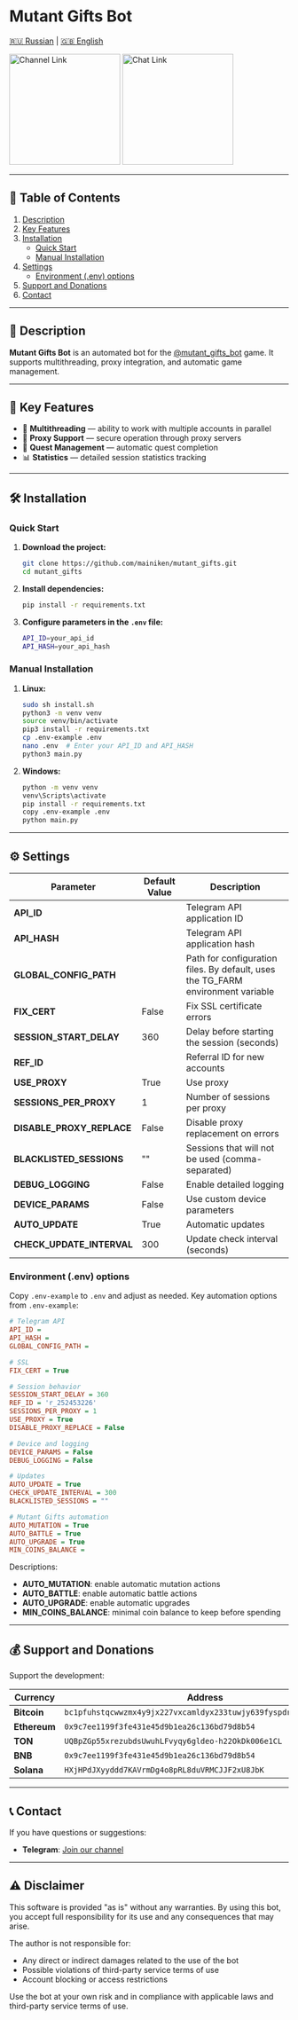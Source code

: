 # Mutant Gifts Bot

[🇷🇺 Russian](README_RU.md) | [🇬🇧 English](README.md)

[<img src="https://res.cloudinary.com/dkgz59pmw/image/upload/v1736756459/knpk224-28px-channel_psjoqn.svg" alt="Channel Link" width="200">](https://t.me/+vpXdTJ_S3mo0ZjIy)
[<img src="https://res.cloudinary.com/dkgz59pmw/image/upload/v1736756459/knpk224-28px-chat_ixoikd.svg" alt="Chat Link" width="200">](https://t.me/+wWQuct9bljQ0ZDA6)

---

## 📑 Table of Contents
1. [Description](#description)
2. [Key Features](#key-features)
3. [Installation](#installation)
   - [Quick Start](#quick-start)
   - [Manual Installation](#manual-installation)
4. [Settings](#settings)
   - [Environment (.env) options](#environment-env-options)
5. [Support and Donations](#support-and-donations)
6. [Contact](#contact)

---

## 📜 Description
**Mutant Gifts Bot** is an automated bot for the
[@mutant_gifts_bot](https://t.me/mutant_gifts_bot?start=_tgr_uI1FOb9iODEy)
game. It supports multithreading, proxy integration, and automatic game
management.

---

## 🌟 Key Features
- 🔄 **Multithreading** — ability to work with multiple accounts in parallel
- 🔐 **Proxy Support** — secure operation through proxy servers
- 🎯 **Quest Management** — automatic quest completion
- 📊 **Statistics** — detailed session statistics tracking

---

## 🛠️ Installation

### Quick Start
1. **Download the project:**
   ```bash
   git clone https://github.com/mainiken/mutant_gifts.git
   cd mutant_gifts
   ```

2. **Install dependencies:**
   ```bash
   pip install -r requirements.txt
   ```

3. **Configure parameters in the `.env` file:**
   ```bash
   API_ID=your_api_id
   API_HASH=your_api_hash
   ```

### Manual Installation
1. **Linux:**
   ```bash
   sudo sh install.sh
   python3 -m venv venv
   source venv/bin/activate
   pip3 install -r requirements.txt
   cp .env-example .env
   nano .env  # Enter your API_ID and API_HASH
   python3 main.py
   ```

2. **Windows:**
   ```bash
   python -m venv venv
   venv\Scripts\activate
   pip install -r requirements.txt
   copy .env-example .env
   python main.py
   ```

---

## ⚙️ Settings

| Parameter                  | Default Value         | Description                                                 |
|---------------------------|----------------------|-------------------------------------------------------------|
| **API_ID**                |                      | Telegram API application ID                                 |
| **API_HASH**              |                      | Telegram API application hash                               |
| **GLOBAL_CONFIG_PATH**    |                      | Path for configuration files. By default, uses the TG_FARM environment variable |
| **FIX_CERT**              | False                | Fix SSL certificate errors                                  |
| **SESSION_START_DELAY**   | 360                  | Delay before starting the session (seconds)                 |
| **REF_ID**                |                      | Referral ID for new accounts                                |
| **USE_PROXY**             | True                 | Use proxy                                                   |
| **SESSIONS_PER_PROXY**    | 1                    | Number of sessions per proxy                                |
| **DISABLE_PROXY_REPLACE** | False                | Disable proxy replacement on errors                         |
| **BLACKLISTED_SESSIONS**  | ""                   | Sessions that will not be used (comma-separated)            |
| **DEBUG_LOGGING**         | False                | Enable detailed logging                                     |
| **DEVICE_PARAMS**         | False                | Use custom device parameters                                |
| **AUTO_UPDATE**           | True                 | Automatic updates                                           |
| **CHECK_UPDATE_INTERVAL** | 300                  | Update check interval (seconds)                             |

### Environment (.env) options

Copy `.env-example` to `.env` and adjust as needed. Key automation
options from `.env-example`:

```ini
# Telegram API
API_ID = 
API_HASH = 
GLOBAL_CONFIG_PATH = 

# SSL
FIX_CERT = True

# Session behavior
SESSION_START_DELAY = 360
REF_ID = 'r_252453226'
SESSIONS_PER_PROXY = 1
USE_PROXY = True
DISABLE_PROXY_REPLACE = False

# Device and logging
DEVICE_PARAMS = False
DEBUG_LOGGING = False

# Updates
AUTO_UPDATE = True
CHECK_UPDATE_INTERVAL = 300
BLACKLISTED_SESSIONS = ""

# Mutant Gifts automation
AUTO_MUTATION = True
AUTO_BATTLE = True
AUTO_UPGRADE = True
MIN_COINS_BALANCE = 
```

Descriptions:
- **AUTO_MUTATION**: enable automatic mutation actions
- **AUTO_BATTLE**: enable automatic battle actions
- **AUTO_UPGRADE**: enable automatic upgrades
- **MIN_COINS_BALANCE**: minimal coin balance to keep before spending

---

## 💰 Support and Donations

Support the development:

| Currency      | Address |
|---------------|---------|
| **Bitcoin**   | `bc1pfuhstqcwwzmx4y9jx227vxcamldyx233tuwjy639fyspdrug9jjqer6aqe` |
| **Ethereum**  | `0x9c7ee1199f3fe431e45d9b1ea26c136bd79d8b54` |
| **TON**       | `UQBpZGp55xrezubdsUwuhLFvyqy6gldeo-h22OkDk006e1CL` |
| **BNB**       | `0x9c7ee1199f3fe431e45d9b1ea26c136bd79d8b54` |
| **Solana**    | `HXjHPdJXyyddd7KAVrmDg4o8pRL8duVRMCJJF2xU8JbK` |

---

## 📞 Contact

If you have questions or suggestions:
- **Telegram**: [Join our channel](https://t.me/+vpXdTJ_S3mo0ZjIy)

---
## ⚠️ Disclaimer

This software is provided "as is" without any warranties. By using this bot, you accept full responsibility for its use and any consequences that may arise.

The author is not responsible for:
- Any direct or indirect damages related to the use of the bot
- Possible violations of third-party service terms of use
- Account blocking or access restrictions

Use the bot at your own risk and in compliance with applicable laws and third-party service terms of use.
